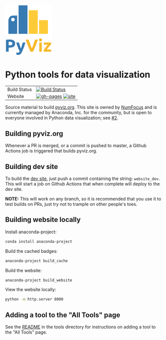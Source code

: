 <img src="doc/_static/logo.png" width=150><br>

# Python tools for data visualization

|    |    |
| --- | --- |
| Build Status | [![Build Status](https://github.com/pyviz/pyviz.org/actions/workflows/docs.yml/badge.svg)](https://github.com/pyviz/pyviz.org/actions) |
| Website | [![gh-pages](https://img.shields.io/github/last-commit/pyviz/pyviz.org/gh-pages.svg)](https://github.com/pyviz/pyviz.org/tree/gh-pages) [![site](https://img.shields.io/website-up-down-green-red/https/pyviz.org.svg)](https://pyviz.org) |

Source material to build [pyviz.org](https://pyviz.org).  This site is owned by [NumFocus](https://numfocus.org) and is currently managed by Anaconda, Inc. for the community, but is open to everyone involved in Python data visualization; see [#2](https://github.com/pyviz/website/issues/2).

## Building pyviz.org

Whenever a PR is merged, or a commit is pushed to master, a Github Actions job is triggered that builds pyviz.org.

## Building dev site

To build the [dev site](https://pyviz-dev.github.io/pyviz.org), just push a commit containing the string: `website_dev`. This will start a job on Github Actions that when complete will deploy to the dev site.

**NOTE:** This will work on any branch, so it is recommended that you use it to test builds on PRs, just try not to trample on other people's toes.

## Building website locally

Install anaconda-project:

```bash
conda install anaconda-project
```

Build the cached badges:

```bash
anaconda-project build_cache
```

Build the website:

```bash
anaconda-project build_website
```

View the website locally:

```bash
python -m http.server 8000
```

## Adding a tool to the "All Tools" page

See the [README](tools/README.md) in the tools directory for instructions on adding a tool to the "All Tools" page.
